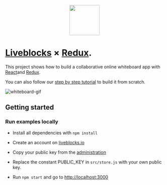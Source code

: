 <p align="center">
  <a href="https://liveblocks.io">
    <img src="https://liveblocks.io/icon-192x192.png" height="96">
  </a>
</p>

# [Liveblocks](https://liveblocks.io) × [Redux](https://redux-toolkit.js.org/).

This project shows how to build a collaborative online whiteboard app with [React](https://reactjs.org/)and [Redux](https://redux-toolkit.js.org/).

You can also follow our [step by step tutorial](https://liveblocks.io/docs/tutorials/collaborative-online-whiteboard/react-redux) to build it from scratch.

![whiteboard-gif](https://liveblocks.io/images/docs/tutorials/whiteboard/tutorial-whiteboard.gif)

## Getting started

### Run examples locally

- Install all dependencies with `npm install`

- Create an account on [liveblocks.io](https://liveblocks.io/dashboard)

- Copy your public key from the [administration](https://liveblocks.io/dashboard/apikeys)

- Replace the constant PUBLIC_KEY in `src/store.js` with your own public key.

- Run `npm start` and go to [http://localhost:3000](http://localhost:3000)
